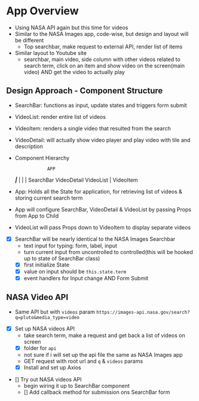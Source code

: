 # App Overview
- Using NASA API again but this time for videos
- Similar to the NASA Images app, code-wise, but design and layout will be different
  - Top searchbar, make request to external API, render list of items
- Similar layout to Youtube site
  - searchbar, main video, side column with other videos related to search term, click on an item and show video on the screen(main video) AND get the video to actually play

## Design Approach - Component Structure
- SearchBar: functions as input, update states and triggers form submit
- VideoList: render entire list of videos
- VideoItem: renders a single video that resulted from the search
- VideoDetail: will actually show video player and play video with tile and description

- Component Hierarchy

                  APP
  _________________|_________________
  |                |                |
SearchBar     VideoDetail       VideoList
                                    |
                                VideoItem

- App: Holds all the State for application, for retrieving list of videos & storing current search term
- App will configure SearchBar, VideoDetail & VideoList by passing Props from App to Child
- VideoList will pass Props down to VideoItem to display separate videos

- [x] SearchBar will be nearly identical to the NASA Images Searchbar
  - text input for typing: form, label, input
  - turn current input from uncontrolled to controlled(this will be hooked up to state of SearchBar class)
  - [x] first initialize State
  - [x] value on input should be `this.state.term`
  - [x] event handlers for Input change AND Form Submit

## NASA Video API
- Same API but with `videos` param `https://images-api.nasa.gov/search?q=pluto&media_type=video`
- [x] Set up NASA videos API
  - take search term, make a request and get back a list of videos on screen
  - [x] folder for `api`
  - not sure if i will set up the api file the same as NASA Images app
  - GET request with root url and `q` & `videos` params
  - [x] Install and set up Axios

- [] Try out NASA videos API
  - begin wiring it up to SearchBar component
  - [] Add callback method for submission ons SearchBar form
